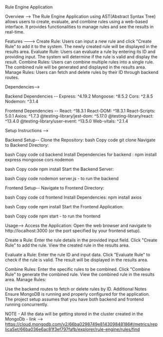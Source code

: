 Rule Engine Application


Overview --> 
The Rule Engine Application using AST(Abstract Syntax Tree) allows users to create, evaluate, and combine rules using a web-based interface. It provides functionalities to manage rules and see the results in real-time.

Features ---> 
Create Rule: Users can input a new rule and click "Create Rule" to add it to the system. The newly created rule will be displayed in the results area.
Evaluate Rule: Users can evaluate a rule by entering its ID and providing input. The system will determine if the rule is valid and display the result.
Combine Rules: Users can combine multiple rules into a single rule. The combined rule will be generated and displayed in the results area.
Manage Rules: Users can fetch and delete rules by their ID through backend routes.

Dependencies--> 

Backend Dependencies -- 
Express: ^4.19.2
Mongoose: ^8.5.2
Cors: ^2.8.5
Nodemon: ^3.1.4

Frontend Dependencies -- 
React: ^18.3.1
React-DOM: ^18.3.1
React-Scripts: 5.0.1
Axios: ^1.7.3
@testing-library/jest-dom: ^5.17.0
@testing-library/react: ^13.4.0
@testing-library/user-event: ^13.5.0
Web-vitals: ^2.1.4

Setup Instructions --> 

Backend Setup--
Clone the Repository:
bash
Copy code
git clone <repository-url>
Navigate to Backend Directory:

bash
Copy code
cd backend
Install Dependencies for backend : npm install express mongoose cors nodemon 

bash
Copy code
npm install
Start the Backend Server:

bash
Copy code
nodemon server.js - to run the backend 


Frontend Setup--
Navigate to Frontend Directory:

bash
Copy code
cd frontend
Install Dependencies: npm install axios 

bash
Copy code
npm install
Start the Frontend Application:

bash
Copy code
npm start - to run the frontend 

Usage-->
Access the Application: Open the web browser and navigate to http://localhost:3000 (or the port specified by your frontend setup).

Create a Rule:
Enter the rule details in the provided input field.
Click "Create Rule" to add the rule.
View the created rule in the results area.

Evaluate a Rule:
Enter the rule ID and input data.
Click "Evaluate Rule" to check if the rule is valid.
The result will be displayed in the results area.

Combine Rules:
Enter the specific rules to be combined.
Click "Combine Rule" to generate the combined rule.
View the combined rule in the results area.
Manage Rules:

Use the backend routes to fetch or delete rules by ID.
Additional Notes
Ensure MongoDB is running and properly configured for the application.
The project setup assumes that you have both backend and frontend running concurrently.

NOTE - All the data will be getting stored in the cluster created in the MongoDb - link --> https://cloud.mongodb.com/v2/66ba0298749e814309848186#/metrics/replicaSet/66ba036e6ac81f3ef797fafb/explorer/rule-engine/rules/find
